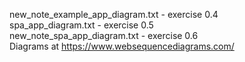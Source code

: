 new_note_example_app_diagram.txt - exercise 0.4  
spa_app_diagram.txt - exercise 0.5  
new_note_spa_app_diagram.txt - exercise 0.6  
Diagrams at https://www.websequencediagrams.com/